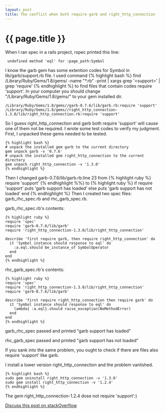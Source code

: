```yaml
---
layout: post
title: The conflict when both require garb and right_http_connection
---
```


{{ page.title }}
================

When I ran spec in a rails project, rspec printed this line:

     undefined method 'eql' for :page_path:Symbol

I know the garb gem has some extention codes for Symbol in lib/garb/support.rb file.
I used command {% highlight bash %} find /Library/Ruby/Gems/1.8/gems/ -name "*.rb" -print | xargs grep '\<support\>' | grep  'require' {% endhighlight %} to find files that contain codes require 'support'.
In your computer you should change "/Library/Ruby/Gems/1.8/gems/" to your gem installed dir.

    /Library/Ruby/Gems/1.8/gems//garb-0.7.6/lib/garb.rb:require 'support'
    /Library/Ruby/Gems/1.8/gems//right_http_connection-1.3.0/lib/right_http_connection.rb:require 'support'

So I guess right_http_connection and garb both require 'support' will cause one of them not be required. I wrote some test codes to verify my judgment.
First, I unpacked these gems needed to be tested.

    {% highlight bash %}
    # unpack the installed gem garb to the current directory
    gem unpack garb -v '0.7.6'
    # unpack the installed gem right_http_connection to the current directory
    gem unpack right_http_connection -v '1.3.0'
    {% endhighlight %}

Then I changed garb-0.7.6/lib/garb.rb:line 23 from
    {% highlight ruby %}
    require 'support'
    {% endhighlight %%}
to
    {% highlight ruby %}
    if require 'support'
      puts 'garb support has loaded'
    else
      puts 'garb support has not loaded'
    end
    {% endhighlight %}
Then I created two spec files: garb_rhc_spec.rb and rhc_garb_spec.rb.

garb_rhc_spec.rb's contents:

    {% highlight ruby %}
    require 'spec'
    require 'garb-0.7.6/lib/garb'
    require 'right_http_connection-1.3.0/lib/right_http_connection'

    describe 'first require garb, then require right_http_connection' do
      it 'Symbol instance should response to eql' do
        :a.eql.should be_instance_of SymbolOperator
      end
    end
    {% endhighlight %}

rhc_garb_spec.rb's contents:

    {% highlight ruby %}
    require 'spec'
    require 'right_http_connection-1.3.0/lib/right_http_connection'
    require 'garb-0.7.6/lib/garb'

    describe 'first require right_http_connection then require garb' do
      it 'Symbol instance should response to eql' do
        lambda{ :a.eql}.should raise_exception(NoMethodError)
      end
    end
    {% endhighlight %}

garb_rhc_spec passed and printed "garb support has loaded"

rhc_garb_spec passed and printed "garb support has not loaded"

If you sank into the same problem, you ought to check if there are files also require 'support' like garb.

I install a lower version right_http_connection and the problem vanlished.

    {% highlight bash %}
    sudo gem uninstall right_http_connection -v '1.3.0'
    sudo gem install right_http_connection -v '1.2.4'
    {% endhighlight %}

The gem right_http_connection-1.2.4 dose not require 'support':)

[Discuss this post on stackOverflow](http://stackoverflow.com/questions/6145398/garb-just-stopped-working-in-rails-3-without-being-touched)
